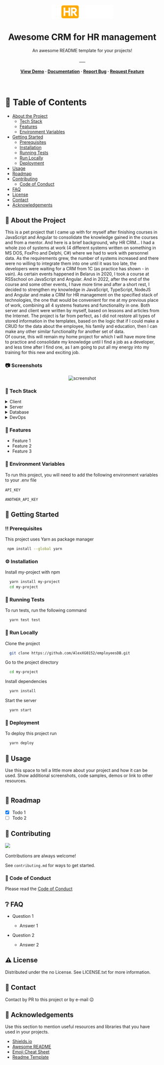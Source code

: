 <div align="center">

  <img src="assets/logo_large.png" alt="logo" width="200" height="auto" />
  <h1>Awesome CRM for HR management </h1>
  
  <p>
    An awesome README template for your projects! 
  </p>
  
  
<!-- Badges -->
<p>
  <a href="">
    <img src="https://img.shields.io/badge/JavaScript-323330?style=for-the-badge&logo=javascript&logoColor=F7DF1E" alt="" />
  </a>
  <a href="">
    <img src="https://img.shields.io/badge/TypeScript-007ACC?style=for-the-badge&logo=typescript&logoColor=white" alt="" />
  </a>
  <a href="">
    <img src="https://img.shields.io/badge/Node.js-43853D?style=for-the-badge&logo=node.js&logoColor=white" alt="" />
  </a>
  <a href="">
    <img src="https://img.shields.io/badge/Angular-DD0031?style=for-the-badge&logo=angular&logoColor=white" alt="" />
  </a>
  <a href="">
    <img src="https://img.shields.io/badge/Material--UI-0081CB?style=for-the-badge&logo=material-ui&logoColor=white" alt="" />
  </a>
  <a href="">
    <img src="https://img.shields.io/badge/MongoDB-4EA94B?style=for-the-badge&logo=mongodb&logoColor=white" alt="" />
  </a>
</p>
   
<h4>
    <a href="https://github.com/AlexXG0152/employeesDB/">View Demo</a>
  <span> · </span>
    <a href="https://github.com/AlexXG0152/employeesDB">Documentation</a>
  <span> · </span>
    <a href="https://github.com/AlexXG0152/employeesDB/issues/">Report Bug</a>
  <span> · </span>
    <a href="https://github.com/AlexXG0152/employeesDB/issues/">Request Feature</a>
  </h4>
</div>

<br />

<!-- Table of Contents -->

# :notebook_with_decorative_cover: Table of Contents

- [About the Project](#star2-about-the-project)
  <!-- - [Screenshots](#camera-screenshots) -->
  - [Tech Stack](#space_invader-tech-stack)
  - [Features](#dart-features)
  - [Environment Variables](#key-environment-variables)
- [Getting Started](#toolbox-getting-started)
  - [Prerequisites](#bangbang-prerequisites)
  - [Installation](#gear-installation)
  - [Running Tests](#test_tube-running-tests)
  - [Run Locally](#running-run-locally)
  - [Deployment](#triangular_flag_on_post-deployment)
- [Usage](#eyes-usage)
- [Roadmap](#compass-roadmap)
- [Contributing](#wave-contributing)
  - [Code of Conduct](#scroll-code-of-conduct)
- [FAQ](#grey_question-faq)
- [License](#warning-license)
- [Contact](#handshake-contact)
- [Acknowledgements](#gem-acknowledgements)

<!-- About the Project -->

## :star2: About the Project

This is a pet project that I came up with for myself after finishing courses in JavaScript and Angular to consolidate the knowledge gained in the courses and from a mentor.
And here is a brief background, why HR CRM...
I had a whole zoo of systems at work (4 different systems written on something in MS DOS, FoxPro and Delphi, C#) where we had to work with personnel data. As the requirements grew, the number of systems increased and there were no willing to integrate them into one until it was too late, the developers were waiting for a CRM from 1C (as practice has shown - in vain).
As certain events happened in Belarus in 2020, I took a course at RSSschool on JavaScript and Angular. And in 2022, after the end of the course and some other events, I have more time and after a short rest, I decided to strengthen my knowledge in JavaScript, TypeScript, NodeJS and Angular and make a CRM for HR management on the specified stack of technologies, the one that would be convenient for me at my previous place of work, combining all 4 systems features and functionality in one.
Both server and client were written by myself, based on lessons and articles from the Internet.
The project is far from perfect, as I did not restore all types of stored information in the templates, based on the logic that if I could make a CRUD for the data about the employee, his family and education, then I can make any other similar functionality for another set of data.  
Of course, this will remain my home project for which I will have more time to practice and consolidate my knowledge until I find a job as a developer, and less time after I find one, as I am going to put all my energy into my training for this new and exciting job.

<!-- Screenshots -->

### :camera: Screenshots

<div align="center"> 
  <img src="https://placehold.co/600x400?text=Your+Screenshot+here" alt="screenshot" />
</div>

<!-- TechStack -->

### :space_invader: Tech Stack

<details>
  <summary>Client</summary>
  <div>
  Again, due to the fact that the project is conceived and made for training, so Angular Material and Bootstrap are used. On live commercial projects this is probably not the case, but I need to learn, so I used both libraries.
  </div>
  <ul>
    <li><a href="https://www.typescriptlang.org/">Typescript</a></li>
    <li><a href="https://angular.io/">Angular</a></li>
    <li><a href="https://getbootstrap.com/">Bootstrap</a></li>
    <li><a href="https://material.angular.io/">Angular Material</a></li>
  </ul>
</details>

<details>
  <summary>Server</summary>
  <ul>
    <li><a href="https://www.javascript.com/">JavaScript</a></li>
    <li><a href="https://nodejs.org/en/">Node.js</a></li>
    <li><a href="https://expressjs.com/">Express.js</a></li>
    <li><a href="https://mongoosejs.com/">Mongoose</a></li>
    <li><a href="https://github.com/expressjs/morgan#readme">Morgan</a></li>
    <li><a href="https://github.com/winstonjs/winston#readme">Winston</a></li>
    <li><a href="https://github.com/guigrpa/docx-templates#readme">Docx-templates</a></li>
  </ul>
</details>

<details>
<summary>Database</summary>
  <ul>
    <li><a href="https://www.mongodb.com/">MongoDB</a></li>
    <li><a href="https://github.com/expressjs/multer#readme">Multer</a></li>    
  </ul>
</details>

<details>
<summary>DevOps</summary>
  <ul>
    <li><a href="https://www.docker.com/">Docker</a></li>
    <li><a href="https://www.jenkins.io/">Jenkins</a></li>
  </ul>
</details>

<!-- Features -->

### :dart: Features

- Feature 1
- Feature 2
- Feature 3

<!-- Env Variables -->

### :key: Environment Variables

To run this project, you will need to add the following environment variables to your .env file

`API_KEY`

`ANOTHER_API_KEY`

<!-- Getting Started -->

## :toolbox: Getting Started

<!-- Prerequisites -->

### :bangbang: Prerequisites

This project uses Yarn as package manager

```bash
 npm install --global yarn
```

<!-- Installation -->

### :gear: Installation

Install my-project with npm

```bash
  yarn install my-project
  cd my-project
```

<!-- Running Tests -->

### :test_tube: Running Tests

To run tests, run the following command

```bash
  yarn test test
```

<!-- Run Locally -->

### :running: Run Locally

Clone the project

```bash
  git clone https://github.com/AlexXG0152/employeesDB.git
```

Go to the project directory

```bash
  cd my-project
```

Install dependencies

```bash
  yarn install
```

Start the server

```bash
  yarn start
```

<!-- Deployment -->

### :triangular_flag_on_post: Deployment

To deploy this project run

```bash
  yarn deploy
```

<!-- Usage -->

## :eyes: Usage

Use this space to tell a little more about your project and how it can be used. Show additional screenshots, code samples, demos or link to other resources.

```javascript

```

<!-- Roadmap -->

## :compass: Roadmap

- [x] Todo 1
- [ ] Todo 2

<!-- Contributing -->

## :wave: Contributing

<a href="https://github.com/AlexXG0152/employeesDB/graphs/contributors">
  <img src="https://contrib.rocks/image?repo=AlexXG0152/employeesDB" />
</a>

Contributions are always welcome!

See `contributing.md` for ways to get started.

<!-- Code of Conduct -->

### :scroll: Code of Conduct

Please read the [Code of Conduct](https://github.com/AlexXG0152/employeesDB/blob/master/CODE_OF_CONDUCT.md)

<!-- FAQ -->

## :grey_question: FAQ

- Question 1

  - Answer 1

- Question 2

  - Answer 2

<!-- License -->

## :warning: License

Distributed under the no License. See LICENSE.txt for more information.

<!-- Contact -->

## :handshake: Contact

Contact by PR to this project or by e-mail 😉

<!-- Acknowledgments -->

## :gem: Acknowledgements

Use this section to mention useful resources and libraries that you have used in your projects.

- [Shields.io](https://shields.io/)
- [Awesome README](https://github.com/matiassingers/awesome-readme)
- [Emoji Cheat Sheet](https://github.com/ikatyang/emoji-cheat-sheet/blob/master/README.md#travel--places)
- [Readme Template](https://github.com/othneildrew/Best-README-Template)
